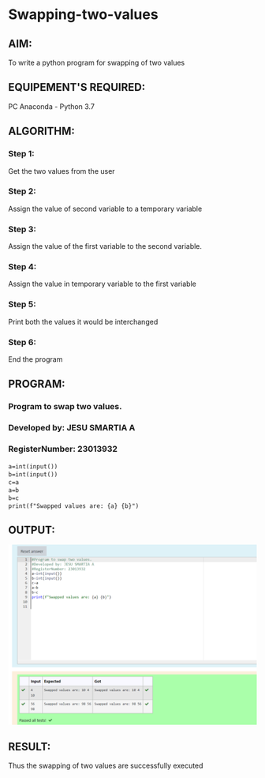 # Swapping-two-values
## AIM:
To write a python program for swapping of two values
## EQUIPEMENT'S REQUIRED: 
PC
Anaconda - Python 3.7
## ALGORITHM: 
### Step 1:
Get the two values from the user
### Step 2: 
Assign the value of second variable to a temporary variable 
### Step 3: 
Assign the value of the first variable to the second variable.
### Step 4:  
Assign the value in temporary variable to the first variable
### Step 5: 
Print both the values it would be interchanged
### Step 6: 
End the program
## PROGRAM:
### Program to swap two values.
### Developed by: JESU SMARTIA A
### RegisterNumber: 23013932
```
a=int(input())
b=int(input())
c=a
a=b
b=c
print(f"Swapped values are: {a} {b}")
```
## OUTPUT:

![output](<swapping of two variablesCR.png>)


## RESULT:
Thus the swapping of two values are successfully executed



